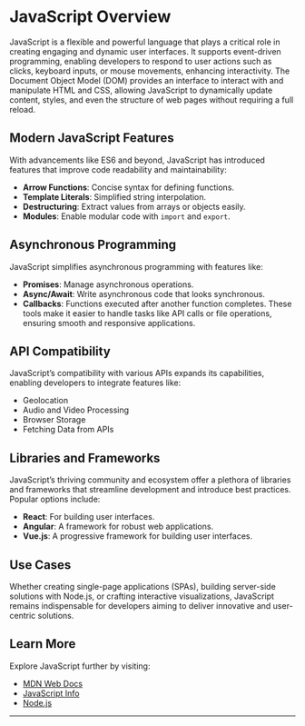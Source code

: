 # JavaScript Overview

JavaScript is a flexible and powerful language that plays a critical role in creating engaging and dynamic user interfaces. It supports event-driven programming, enabling developers to respond to user actions such as clicks, keyboard inputs, or mouse movements, enhancing interactivity. The Document Object Model (DOM) provides an interface to interact with and manipulate HTML and CSS, allowing JavaScript to dynamically update content, styles, and even the structure of web pages without requiring a full reload.

## Modern JavaScript Features
With advancements like ES6 and beyond, JavaScript has introduced features that improve code readability and maintainability:
- **Arrow Functions**: Concise syntax for defining functions.
- **Template Literals**: Simplified string interpolation.
- **Destructuring**: Extract values from arrays or objects easily.
- **Modules**: Enable modular code with `import` and `export`.

## Asynchronous Programming
JavaScript simplifies asynchronous programming with features like:
- **Promises**: Manage asynchronous operations.
- **Async/Await**: Write asynchronous code that looks synchronous.
- **Callbacks**: Functions executed after another function completes.
These tools make it easier to handle tasks like API calls or file operations, ensuring smooth and responsive applications.

## API Compatibility
JavaScript’s compatibility with various APIs expands its capabilities, enabling developers to integrate features like:
- Geolocation
- Audio and Video Processing
- Browser Storage
- Fetching Data from APIs

## Libraries and Frameworks
JavaScript’s thriving community and ecosystem offer a plethora of libraries and frameworks that streamline development and introduce best practices. Popular options include:
- **React**: For building user interfaces.
- **Angular**: A framework for robust web applications.
- **Vue.js**: A progressive framework for building user interfaces.

## Use Cases
Whether creating single-page applications (SPAs), building server-side solutions with Node.js, or crafting interactive visualizations, JavaScript remains indispensable for developers aiming to deliver innovative and user-centric solutions.

## Learn More
Explore JavaScript further by visiting:
- [MDN Web Docs](https://developer.mozilla.org/en-US/docs/Web/JavaScript)
- [JavaScript Info](https://javascript.info/)
- [Node.js](https://nodejs.org/)

---

